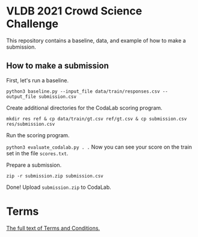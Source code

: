 # VLDB 2021 Crowd Science Challenge
This repository contains a baseline, data, and example of how to make a submission.

## How to make a submission
First, let's run a baseline.

`python3 baseline.py --input_file data/train/responses.csv --output_file submission.csv`

Create additional directories for the CodaLab scoring program.

`mkdir res ref & cp data/train/gt.csv ref/gt.csv & cp submission.csv res/submission.csv`

Run the scoring program.

`python3 evaluate_codalab.py . .` Now you can see your score on the train set in the file `scores.txt`.

Prepare a submission.

`zip -r submission.zip submission.csv`

Done! Upload `submission.zip` to CodaLab.

# Terms

[The full text of Terms and Conditions.](https://github.com/Toloka/VLDB2021_Crowd_Science_Challenge/blob/main/Terms.pdf)
